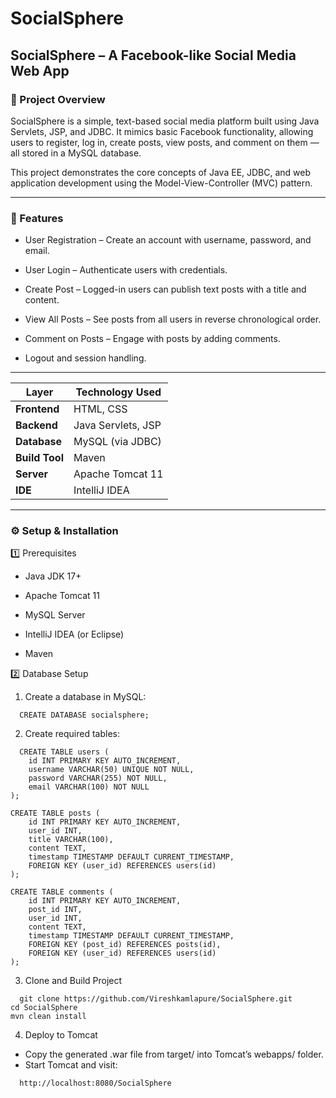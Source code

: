 # SocialSphere

## SocialSphere – A Facebook-like Social Media Web App
### 📌 Project Overview
SocialSphere is a simple, text-based social media platform built using Java Servlets, JSP, and JDBC.
It mimics basic Facebook functionality, allowing users to register, log in, create posts, view posts, and comment on them — all stored in a MySQL database.

This project demonstrates the core concepts of Java EE, JDBC, and web application development using the Model-View-Controller (MVC) pattern.

---

### 🎯 Features
* User Registration – Create an account with username, password, and email.

* User Login – Authenticate users with credentials.

* Create Post – Logged-in users can publish text posts with a title and content.

* View All Posts – See posts from all users in reverse chronological order.

* Comment on Posts – Engage with posts by adding comments.

* Logout and session handling. 

---

| Layer          | Technology Used    |
| -------------- | ------------------ |
| **Frontend**   | HTML, CSS          |
| **Backend**    | Java Servlets, JSP |
| **Database**   | MySQL (via JDBC)   |
| **Build Tool** | Maven              |
| **Server**     | Apache Tomcat 11   |
| **IDE**        | IntelliJ IDEA      |

---

### ⚙️ Setup & Installation
1️⃣ Prerequisites
* Java JDK 17+

* Apache Tomcat 11

* MySQL Server

* IntelliJ IDEA (or Eclipse)

* Maven

2️⃣ Database Setup 

1. Create a database in MySQL:

```shell 
  CREATE DATABASE socialsphere;
```
2. Create required tables:

```shell
  CREATE TABLE users (
    id INT PRIMARY KEY AUTO_INCREMENT,
    username VARCHAR(50) UNIQUE NOT NULL,
    password VARCHAR(255) NOT NULL,
    email VARCHAR(100) NOT NULL
);

CREATE TABLE posts (
    id INT PRIMARY KEY AUTO_INCREMENT,
    user_id INT,
    title VARCHAR(100),
    content TEXT,
    timestamp TIMESTAMP DEFAULT CURRENT_TIMESTAMP,
    FOREIGN KEY (user_id) REFERENCES users(id)
);

CREATE TABLE comments (
    id INT PRIMARY KEY AUTO_INCREMENT,
    post_id INT,
    user_id INT,
    content TEXT,
    timestamp TIMESTAMP DEFAULT CURRENT_TIMESTAMP,
    FOREIGN KEY (post_id) REFERENCES posts(id),
    FOREIGN KEY (user_id) REFERENCES users(id)
);
```
3. Clone and Build Project

```shell
  git clone https://github.com/Vireshkamlapure/SocialSphere.git
cd SocialSphere
mvn clean install
```
4. Deploy to Tomcat
+ Copy the generated .war file from target/ into Tomcat’s webapps/ folder.
+ Start Tomcat and visit:
```shell
  http://localhost:8080/SocialSphere
``` 
